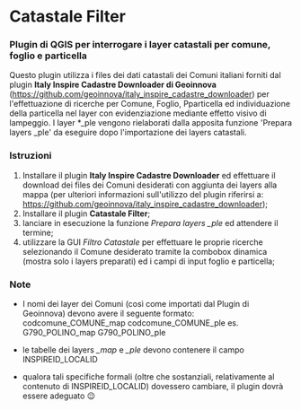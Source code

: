 # Catastale Filter
### Plugin di QGIS per interrogare i layer catastali per comune, foglio e particella

Questo plugin utilizza i files dei dati catastali dei Comuni italiani forniti 
dal plugin **Italy Inspire Cadastre Downloader di Geoinnova** (https://github.com/geoinnova/italy_inspire_cadastre_downloader) 
per l'effettuazione di ricerche per Comune, Foglio, Pparticella ed individuazione 
della particella nel layer con evidenziazione mediante effetto visivo di lampeggio. 
I layer *_ple vengono rielaborati dalla apposita funzione 'Prepara layers _ple' 
da eseguire dopo l'importazione dei layers catastali.
### Istruzioni
1) Installare il plugin **Italy Inspire Cadastre Downloader** ed effettuare il download dei files dei Comuni desiderati con aggiunta dei layers alla mappa (per ulteriori informazioni sull'utilizzo del plugin riferirsi a: https://github.com/geoinnova/italy_inspire_cadastre_downloader);
2) Installare il plugin **Catastale Filter**;
3) lanciare in esecuzione la funzione *Prepara layers _ple* ed attendere il termine;
4) utilizzare la GUI *Filtro Catastale* per effettuare le proprie ricerche selezionando il Comune desiderato tramite la combobox dinamica (mostra solo i layers preparati) ed i campi di input foglio e particella;

### Note
- I nomi dei layer dei Comuni (così come importati dal Plugin di Geoinnova) devono avere il seguente formato:
  codcomune_COMUNE_map
  codcomune_COMUNE_ple
  es.
  G790_POLINO_map
  G790_POLINO_ple

- le tabelle dei layers *_map* e *_ple* devono contenere il campo INSPIREID_LOCALID
- qualora tali specifiche formali (oltre che sostanziali, relativamente al contenuto di INSPIREID_LOCALID) dovessero cambiare, il plugin dovrà essere adeguato 😉





  
